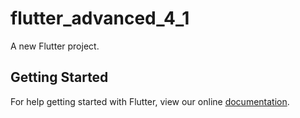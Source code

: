 # flutter_advanced_4_1

A new Flutter project.

## Getting Started

For help getting started with Flutter, view our online
[documentation](https://flutter.io/).

